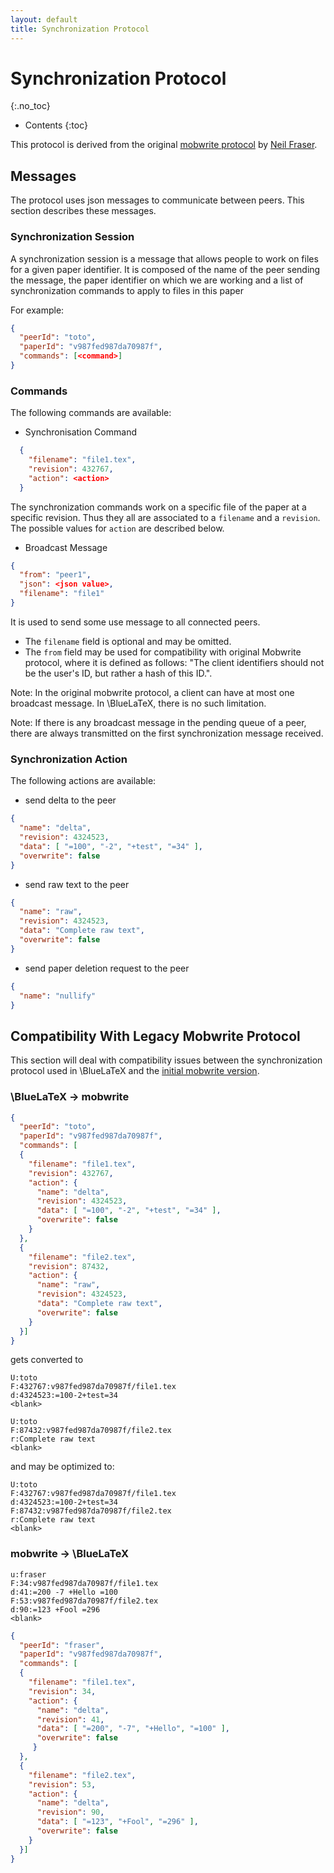 ```yaml
---
layout: default
title: Synchronization Protocol
---
```


# Synchronization Protocol
{:.no_toc}

* Contents
{:toc}

This protocol is derived from the original [mobwrite protocol](http://code.google.com/p/google-mobwrite/wiki/Protocol) by [Neil Fraser](https://neil.fraser.name/).

## Messages

The protocol uses json messages to communicate between peers. This section describes these messages.

### Synchronization Session

A synchronization session is a message that allows people to work on files for a given paper identifier.
It is composed of the name of the peer sending the message, the paper identifier on which we are working and a list of synchronization commands to apply to files in this paper

For example:

```json
{
  "peerId": "toto",
  "paperId": "v987fed987da70987f",
  "commands": [<command>]
}
```

### Commands

The following commands are available:

* Synchronisation Command

```json
  {
    "filename": "file1.tex",
    "revision": 432767,
    "action": <action>
  }
```
The synchronization commands work on a specific file of the paper at a specific revision. Thus they all are associated to a `filename` and a `revision`.
The possible values for `action` are described below.

* Broadcast Message

```json
{
  "from": "peer1",
  "json": <json value>,
  "filename": "file1"
}
```
It is used to send some use message to all connected peers.

* The `filename` field is optional and may be omitted.
* The `from` field may be used for compatibility with original Mobwrite protocol, where it is defined as follows: "The client identifiers should not be the user's ID, but rather a hash of this ID.".

Note: In the original mobwrite protocol, a client can have at most one broadcast message. In \BlueLaTeX, there is no such limitation.

Note: If there is any broadcast message in the pending queue of a peer, there
are always transmitted on the first synchronization message received.

### Synchronization Action

The following actions are available:

* send delta to the peer

```json
{
  "name": "delta",
  "revision": 4324523,
  "data": [ "=100", "-2", "+test", "=34" ],
  "overwrite": false
}
```

* send raw text to the peer

```json
{
  "name": "raw",
  "revision": 4324523,
  "data": "Complete raw text",
  "overwrite": false
}
```

* send paper deletion request to the peer

```json
{
  "name": "nullify"
}
```

## Compatibility With Legacy Mobwrite Protocol

This section will deal with compatibility issues between the synchronization protocol used in \BlueLaTeX and the [initial mobwrite version](http://code.google.com/p/google-mobwrite/wiki/Protocol).

### \BlueLaTeX -> mobwrite

```json
{
  "peerId": "toto",
  "paperId": "v987fed987da70987f",
  "commands": [
  {
    "filename": "file1.tex",
    "revision": 432767,
    "action": {
      "name": "delta",
      "revision": 4324523,
      "data": [ "=100", "-2", "+test", "=34" ],
      "overwrite": false
    }
  },
  {
    "filename": "file2.tex",
    "revision": 87432,
    "action": {
      "name": "raw",
      "revision": 4324523,
      "data": "Complete raw text",
      "overwrite": false
    }
  }]
}
```

gets converted to

```
U:toto
F:432767:v987fed987da70987f/file1.tex
d:4324523:=100-2+test=34
<blank>

U:toto
F:87432:v987fed987da70987f/file2.tex
r:Complete raw text
<blank>
```
and may be optimized to:

```
U:toto
F:432767:v987fed987da70987f/file1.tex
d:4324523:=100-2+test=34
F:87432:v987fed987da70987f/file2.tex
r:Complete raw text
<blank>
```

### mobwrite -> \BlueLaTeX

```
u:fraser
F:34:v987fed987da70987f/file1.tex
d:41:=200 -7 +Hello =100
F:53:v987fed987da70987f/file2.tex
d:90:=123 +Fool =296
<blank>
```

```json
{
  "peerId": "fraser",
  "paperId": "v987fed987da70987f",
  "commands": [
  {
    "filename": "file1.tex",
    "revision": 34,
    "action": {
      "name": "delta",
      "revision": 41,
      "data": [ "=200", "-7", "+Hello", "=100" ],
      "overwrite": false
     }
  },
  {
    "filename": "file2.tex",
    "revision": 53,
    "action": {
      "name": "delta",
      "revision": 90,
      "data": [ "=123", "+Fool", "=296" ],
      "overwrite": false
    }
  }]
}
```
